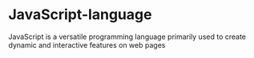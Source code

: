 # JavaScript-language
JavaScript is a versatile programming language primarily used to create dynamic and interactive features on web pages

